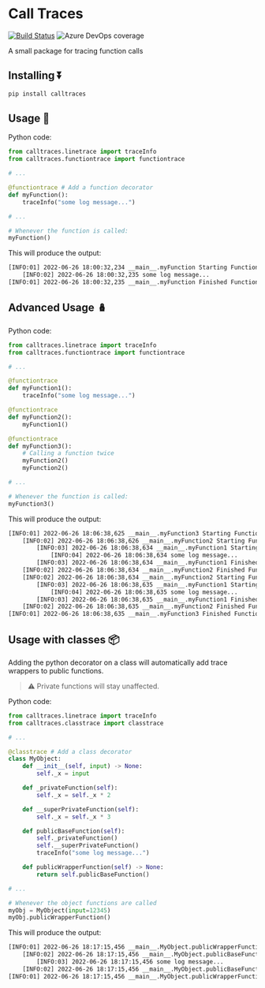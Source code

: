 # Call Traces

[![Build Status](https://dev.azure.com/righteous-ai/Python-Repos/_apis/build/status/calltraces?branchName=azure-pipelines)](https://dev.azure.com/righteous-ai/Python-Repos/_build/latest?definitionId=6&branchName=azure-pipelines)
![Azure DevOps coverage](https://img.shields.io/azure-devops/coverage/righteous-ai/Python-Repos/6)

A small package for tracing function calls

## Installing ⏬

```bash
pip install calltraces
```

## Usage 📝

Python code:

```python
from calltraces.linetrace import traceInfo
from calltraces.functiontrace import functiontrace

# ...

@functiontrace # Add a function decorator
def myFunction():
    traceInfo("some log message...")

# ...

# Whenever the function is called:
myFunction()
```

This will produce the output:

```bash
[INFO:01] 2022-06-26 18:00:32,234 __main__.myFunction Starting Function
	[INFO:02] 2022-06-26 18:00:32,235 some log message...
[INFO:01] 2022-06-26 18:00:32,235 __main__.myFunction Finished Function
```

## Advanced Usage 🪆

Python code:

```python
from calltraces.linetrace import traceInfo
from calltraces.functiontrace import functiontrace

# ...

@functiontrace
def myFunction1():
    traceInfo("some log message...")

@functiontrace
def myFunction2():
    myFunction1()

@functiontrace
def myFunction3():
    # Calling a function twice
    myFunction2()
    myFunction2()

# ...

# Whenever the function is called:
myFunction3()
```

This will produce the output:

```bash
[INFO:01] 2022-06-26 18:06:38,625 __main__.myFunction3 Starting Function
	[INFO:02] 2022-06-26 18:06:38,626 __main__.myFunction2 Starting Function
		[INFO:03] 2022-06-26 18:06:38,634 __main__.myFunction1 Starting Function
			[INFO:04] 2022-06-26 18:06:38,634 some log message...
		[INFO:03] 2022-06-26 18:06:38,634 __main__.myFunction1 Finished Function
	[INFO:02] 2022-06-26 18:06:38,634 __main__.myFunction2 Finished Function
	[INFO:02] 2022-06-26 18:06:38,634 __main__.myFunction2 Starting Function
		[INFO:03] 2022-06-26 18:06:38,635 __main__.myFunction1 Starting Function
			[INFO:04] 2022-06-26 18:06:38,635 some log message...
		[INFO:03] 2022-06-26 18:06:38,635 __main__.myFunction1 Finished Function
	[INFO:02] 2022-06-26 18:06:38,635 __main__.myFunction2 Finished Function
[INFO:01] 2022-06-26 18:06:38,635 __main__.myFunction3 Finished Function
```

## Usage with classes 📦

Adding the python decorator on a class will automatically add trace wrappers to public functions.

> ⚠️ Private functions will stay unaffected.

Python code:

```python
from calltraces.linetrace import traceInfo
from calltraces.classtrace import classtrace

# ...

@classtrace # Add a class decorator
class MyObject:
    def __init__(self, input) -> None:
        self._x = input

    def _privateFunction(self):
        self._x = self._x * 2

    def __superPrivateFunction(self):
        self._x = self._x * 3

    def publicBaseFunction(self):
        self._privateFunction()
        self.__superPrivateFunction()
        traceInfo("some log message...")

    def publicWrapperFunction(self) -> None:
        return self.publicBaseFunction()

# ...

# Whenever the object functions are called
myObj = MyObject(input=12345)
myObj.publicWrapperFunction()
```

This will produce the output:

```bash
[INFO:01] 2022-06-26 18:17:15,456 __main__.MyObject.publicWrapperFunction Starting Function
	[INFO:02] 2022-06-26 18:17:15,456 __main__.MyObject.publicBaseFunction Starting Function
		[INFO:03] 2022-06-26 18:17:15,456 some log message...
	[INFO:02] 2022-06-26 18:17:15,456 __main__.MyObject.publicBaseFunction Finished Function
[INFO:01] 2022-06-26 18:17:15,456 __main__.MyObject.publicWrapperFunction Finished Function
```
